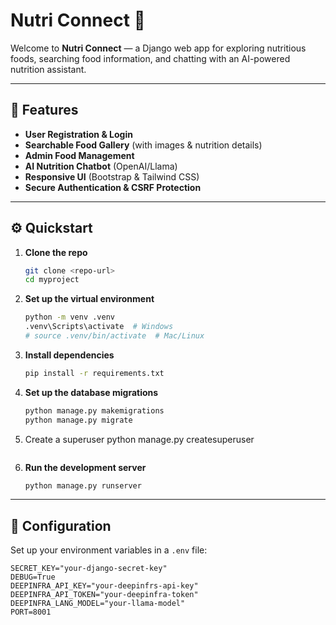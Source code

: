 # Nutri Connect 🍎

Welcome to **Nutri Connect** — a Django web app for exploring nutritious foods, searching food information, and chatting with an AI-powered nutrition assistant.

---

## 🚀 Features

- **User Registration & Login**
- **Searchable Food Gallery** (with images & nutrition details)
- **Admin Food Management**
- **AI Nutrition Chatbot** (OpenAI/Llama)
- **Responsive UI** (Bootstrap & Tailwind CSS)
- **Secure Authentication & CSRF Protection**

---

## ⚙️ Quickstart

1. **Clone the repo**
   ```sh
   git clone <repo-url>
   cd myproject
   ```
2. **Set up the virtual environment**
   ```sh
   python -m venv .venv
   .venv\Scripts\activate  # Windows
   # source .venv/bin/activate  # Mac/Linux
   ```
3. **Install dependencies**
   ```sh
   pip install -r requirements.txt
   ```
4. **Set up the database migrations**
   ```sh
   python manage.py makemigrations
   python manage.py migrate
5. Create a superuser
   python manage.py createsuperuser
   ```
6. **Run the development server**
   ```sh
   python manage.py runserver
   ```

---

## 🔧 Configuration

Set up your environment variables in a `.env` file:

```env
SECRET_KEY="your-django-secret-key"
DEBUG=True
DEEPINFRA_API_KEY="your-deepinfrs-api-key"
DEEPINFRA_API_TOKEN="your-deepinfra-token"
DEEPINFRA_LANG_MODEL="your-llama-model"
PORT=8001
```
